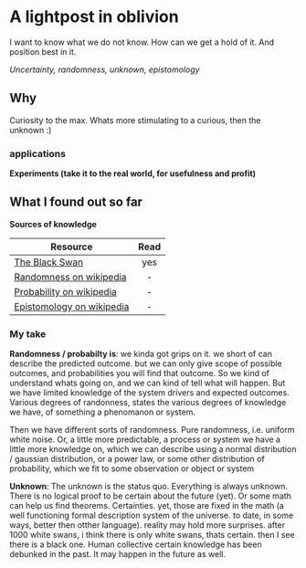 # A lightpost in oblivion
I want to know what we do not know. How can we get a hold of it. And position best in it.

*Uncertainty, randomness, unknown, epistomology*

## Why
Curiosity to the max. Whats more stimulating to a curious, then the unknown :)

### applications
**Experiments (take it to the real world, for usefulness and profit)**

## What I found out so far
**Sources of knowledge**

| Resource              | Read              |
| -----------------     | :-----------:     |
| [The Black Swan](https://www.amazon.com/Black-Swan-Improbable-Robustness-Fragility/dp/081297381X/ref=tmm_pap_swatch_0?_encoding=UTF8&qid=&sr=)                   | yes |
| [Randomness on wikipedia](https://en.wikipedia.org/wiki/Randomness)           | - |
| [Probability on wikipedia](https://en.wikipedia.org/wiki/Probability)         | - |
| [Epistomology on wikipedia](https://en.wikipedia.org/wiki/Epistemology)       | - |

### My take
**Randomness / probabilty is**: we kinda got grips on it. we short of can describe the predicted outcome. but we can only give scope of possible outcomes, and probabilities you will find that outcome. So we kind of understand whats going on, and we can kind of tell what will happen. But we have limited knowledge of the system drivers and expected outcomes. Various degrees of randonness, states the various degrees of knowledge we have, of something a phenomanon or system.

Then we have different sorts of randomness. Pure randomness, i.e. uniform white noise. Or, a little more predictable, a process or system we have a little more knowledge on, which we can describe using a normal distribution / gaussian distribution, or a power law, or some other distribution of probability, which we fit to some observation or object or system

**Unknown**: The unknown is the status quo. Everything is always unknown. There is no logical proof to be certain about the future (yet). Or some math can help us find theorems. Certainties. yet, those are fixed in the math (a well functioning formal description system of the universe. to date, in some ways, better then otther language). reality may hold more surprises. after 1000 white swans, i think there is only white swans, thats certain. then I see there is a black one. Human collective certain knowledge has been debunked in the past. It may happen in the future as well. 


